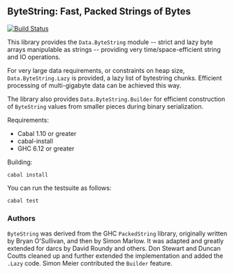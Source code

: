 ## ByteString: Fast, Packed Strings of Bytes

[![Build Status](https://secure.travis-ci.org/haskell/bytestring.png?branch=master)](http://travis-ci.org/haskell/bytestring)

This library provides the `Data.ByteString` module -- strict and lazy
byte arrays manipulable as strings -- providing very time/space-efficient 
string and IO operations.

For very large data requirements, or constraints on heap size,
`Data.ByteString.Lazy` is provided, a lazy list of bytestring chunks.
Efficient processing of multi-gigabyte data can be achieved this way.

The library also provides `Data.ByteString.Builder` for efficient construction
of `ByteString` values from smaller pieces during binary serialization.

Requirements:

  * Cabal 1.10 or greater
  * cabal-install
  * GHC 6.12 or greater

Building:
```
cabal install
```

You can run the testsuite as follows:
```    
cabal test
```

### Authors
`ByteString` was derived from the GHC `PackedString` library,
originally written by Bryan O'Sullivan, and then by Simon Marlow.
It was adapted and greatly extended for darcs by David Roundy and
others. Don Stewart and Duncan Coutts cleaned up and further extended
the implementation and added the `.Lazy` code. Simon Meier contributed
the `Builder` feature.
